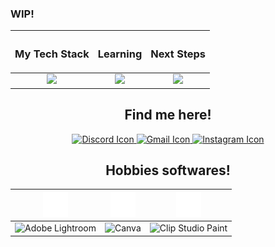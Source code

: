 ### WIP!
<table align="center">
  <thead>
    <tr>
      <th style="text-align:center;"><h3>My Tech Stack</h3></th>
      <th style="text-align:center;"><h3>Learning</h3></th>
      <th style="text-align:center;"><h3>Next Steps</h3></th>
    </tr>
  </thead>
  <tbody>
    <tr>
      <td align="center">
        <a href="https://skillicons.dev">
          <img src="https://skillicons.dev/icons?i=html,css,cpp,php,mysql,obsidian,notion,vscode&perline=3&theme=light" width="200" />
        </a>
      </td>
      <td align="center">
        <a href="https://skillicons.dev">
          <img src="https://skillicons.dev/icons?i=git,github,figma,js&perline=3&theme=light" width="200" />
        </a>
      </td>
      <td align="center">
        <a href="https://skillicons.dev">
          <img src="https://skillicons.dev/icons?i=androidstudio,kotlin,nodejs,py,sass&perline=3&theme=light" width="200"  />
        </a>
      </td>
    </tr>
  </tbody>
</table>

<h2 align="center"> Find me here! </h2>
<div align="center" >
  
<a href="https://discord.com/users/560628140473581569" target="_blank">
    <img src="https://skillicons.dev/icons?i=discord&theme=light" alt="Discord Icon" width="70">
</a>

<a href="mailto:marianalima.developer@gmail.com">
    <img src="https://skillicons.dev/icons?i=gmail&theme=light" alt="Gmail Icon" width="70">
</a>

<a href="https://instagram.com/marianalima.dev" target="_blank">
    <img src="https://skillicons.dev/icons?i=instagram&theme=light" alt="Instagram Icon" width="70">
</a>
</div>

<h2 align="center"><strong>Hobbies softwares!</strong></h2>
<table align="center">
  <thead>
    <tr>
      <th> <img src="iconizer-camera-fill.svg" alt="Camera Icon" width="40"/> </th>
      <th> <img src="iconizer-palette2.svg" alt="Palette Icon" width="40"/> </th>
      <th> <img src="iconizer-brush.svg" alt="Brush Icon" width="40"/> </th>
    </tr>
  </thead>
  <tbody>
    <tr>
      <td><img src="https://img.shields.io/badge/Adobe%20Lightroom-31A8FF.svg?style=for-the-badge&logo=Adobe%20Lightroom&logoColor=white" alt="Adobe Lightroom"></td>
      <td><img src="https://img.shields.io/badge/Canva-%2300C4CC.svg?style=for-the-badge&logo=Canva&logoColor=white" alt="Canva"></td>
      <td><img src="https://img.shields.io/badge/ClipStudioPaint-%23CFD3D3.svg?style=for-the-badge&logo=ClipStudioPaint&logoColor=white" alt="Clip Studio Paint"></td>
    </tr>
  </tbody>
</table>
